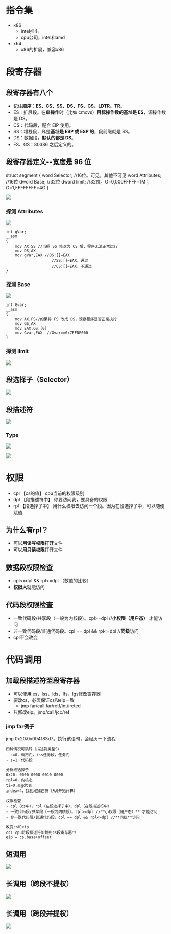 
# 指令集
- x86
	- intel推出
	- cpu公司，intel和amd
- x64
	- x86的扩展，兼容x86

# 段寄存器
## 段寄存器有八个
- 记住**顺序：ES、CS、SS、DS、FS、GS、LDTR、TR**。
- ES：扩展段。在**串操作**时（比如 cmovs）**目标操作数的基址是 ES**，源操作数是 DS。
- CS：代码段，配合 EIP 使用。
- SS：堆栈段，凡是**基址是 EBP 或 ESP 的**，段前缀就是 SS。
- DS：数据段，**默认的都是 DS**。
- FS、GS：80386 之后定义的。

## 段寄存器定义--宽度是 96 位
struct segment { 
 word Selector; 	//16位。可见，其他不可见
 word Attributes;	//16位
 dword Base;		//32位
 dword limit;		//32位。G=0,000FFFFF=1M；G=1,FFFFFFFF=4G
}

![](../../photo/Pasted%20image%2020221206184320.png)
### 探测 Attributes
![](../../photo/Pasted%20image%2020221206185914.png)
```
int gVar; 
__asm 
{ 
	mov AX,SS //当把 SS 修改为 CS 后，程序无法正常运行
	mov DS,AX 
	mov gVar,EAX //DS:[]=EAX
					//SS:[]=EAX，通过
					//CS:[]=EAX，不通过
} 
```
### 探测 Base
![](../../photo/Pasted%20image%2020221206194546.png)
```
int Gvar; 
__asm 
{ 
	mov AX,FS//如果将 FS 改成 DS，观察程序是否正常执行
	mov GS,AX 
	mov EAX,GS:[0] 
	mov Gvar,EAX  //Gvar==0x7FFDF000
} 
```
### 探测 limit
![](../../photo/Pasted%20image%2020221206194645.png)

## 段选择子（Selector）
![](../../photo/Pasted%20image%2020221207113346.png)

## 段描述符
![](../../photo/Pasted%20image%2020221207095404.png)
### Type
![](../../photo/Pasted%20image%2020221207111918.png)

![](../../photo/Pasted%20image%2020221207112039.png)

# 权限
- cpl 【cs的值】 cpu当前的权限级别
- dpl 【段描述符中】 你要访问我，要具备的权限
- rpl 【段选择子中】 用什么权限去访问一个段。因为在段选择子中，可以随便赋值

## 为什么有rpl？
- 可以**用读写权限打开**文件
- 可以**用只读权限**打开文件

## 数据段权限检查
- cpl<=dpl && rpl<=dpl （数值的比较）
- **权限大**就能访问

## 代码段权限检查
- 一致代码段/共享段（一般为内核段）。cpl>=dpl //**小权限（用户态）** 才能访问
- 非一致代码段/普通代码段。cpl == dpl && rpl<=dpl //**同级**访问
- cpl不会改变

# 代码调用
## 加载段描述符至段寄存器
- 可以使用les，lss，lds，lfs，lgs修改寄存器
- 要改cs，必须保证cs和eip一致
	- jmp far/call far/retf/int/ireted
- 只修改eip。jmp/call/jcc/ret 

### jmp far例子
jmp 0x20:0x004183d7。执行该语句，会经历一下流程
```
四种情况可跳转（描述符类型S）
- s=0，调用门，tss任务段，任务门
- s=1，代码段

分析段选择子
0x20: 0000 0000 0010 0000
rpl=0，内核态
ti=0,查gdt表
index=4，找到段描述符（从0开始计算）

权限检查
- cpl（cs中），rpl（在段选择子中），dpl（在段描述符中）
- 一致代码段/共享段（一般为内核段）。cpl>=dpl //**小权限（用户态）** 才能访问
- 非一致代码段/普通代码段。cpl == dpl && rpl<=dpl //**同级**访问

改变cs和eip
cs: cpu将段描述符加载到cs段寄存器中
eip = cs.base+offset
```

## 短调用
![](../../photo/Pasted%20image%2020221207175703.png)

## 长调用（跨段不提权）
![](../../photo/Pasted%20image%2020221207182823.png)

## 长调用（跨段并提权）
![](../../photo/Pasted%20image%2020221207183328.png)
